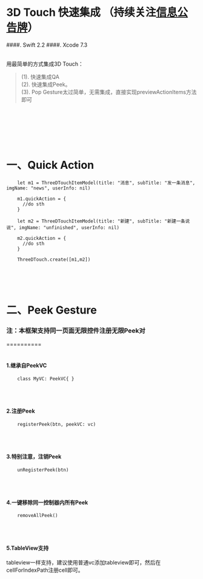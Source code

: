 # 3D Touch 快速集成 （持续关注[信息公告牌](https://github.com/CharlinFeng/Show)）
####. Swift 2.2
####. Xcode 7.3
<br/><br/>

用最简单的方式集成3D Touch：<br/>
> (1). 快速集成QA<br/>
> (2). 快速集成Peek。<br/>
> (3). Pop Gesture太过简单，无需集成，直接实现previewActionItems方法即可<br/>


<br/><br/><br/>
一、Quick Action
==========
        let m1 = ThreeDTouchItemModel(title: "消息", subTitle: "发一条消息", imgName: "news", userInfo: nil)
       
        m1.quickAction = {
          //do sth
        }
        
        let m2 = ThreeDTouchItemModel(title: "新建", subTitle: "新建一条说说", imgName: "unfinished", userInfo: nil)
        
        m2.quickAction = {
          //do sth
        }
        
        ThreeDTouch.create([m1,m2])

<br/><br/><br/>

二、Peek Gesture 
==========
### 注：本框架支持同一页面无限控件注册无限Peek对

==========
<br/><br/>
#### 1.继承自PeekVC

        class MyVC: PeekVC{ }
  
  
<br/><br/>

#### 2.注册Peek

        registerPeek(btn, peekVC: vc)
  
<br/><br/> 
#### 3.特别注意，注销Peek

        unRegisterPeek(btn)

<br/><br/> 
#### 4.一键移除同一控制器内所有Peek

        removeAllPeek()
<br/><br/> 
#### 5.TableView支持

tableview一样支持，建议使用普通vc添加tableview即可，然后在cellForIndexPath注册cell即可。
